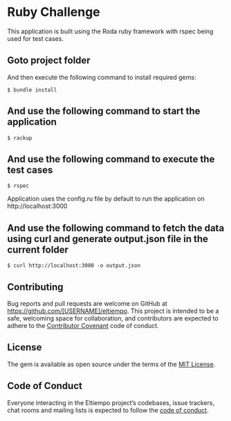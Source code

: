 # Ruby Challenge

This application is built using the Roda ruby framework with rspec being used for test cases.


## Goto project folder

And then execute the following command to install required gems:

    $ bundle install

## And use the following command to start the application

    $ rackup

## And use the following command to execute the test cases

    $ rspec

Application uses the config.ru file by default to run the application on http://localhost:3000

## And use the following command to fetch the data using curl and generate output.json file in the current folder

    $ curl http://localhost:3000 -o output.json

## Contributing

Bug reports and pull requests are welcome on GitHub at https://github.com/[USERNAME]/eltiempo. This project is intended to be a safe, welcoming space for collaboration, and contributors are expected to adhere to the [Contributor Covenant](http://contributor-covenant.org) code of conduct.

## License

The gem is available as open source under the terms of the [MIT License](https://opensource.org/licenses/MIT).

## Code of Conduct

Everyone interacting in the Eltiempo project’s codebases, issue trackers, chat rooms and mailing lists is expected to follow the [code of conduct](https://github.com/[USERNAME]/eltiempo/blob/master/CODE_OF_CONDUCT.md).
